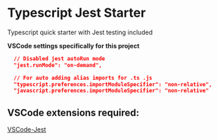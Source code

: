 # Typescript Jest Starter

Typescript quick starter with Jest testing included

**VSCode settings specifically for this project**

```json
  // Disabled jest autoRun mode
  "jest.runMode": "on-demand",

  // For auto adding alias imports for .ts .js
  "typescript.preferences.importModuleSpecifier": "non-relative",
  "javascript.preferences.importModuleSpecifier": "non-relative"
```

## VSCode extensions required:

[VSCode-Jest](https://marketplace.visualstudio.com/items?itemName=Orta.vscode-jest)
